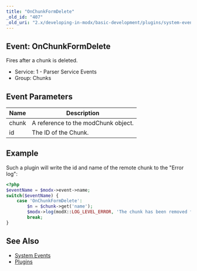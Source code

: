 ```yaml
---
title: "OnChunkFormDelete"
_old_id: "407"
_old_uri: "2.x/developing-in-modx/basic-development/plugins/system-events/onchunkformdelete"
---
```


## Event: OnChunkFormDelete

Fires after a chunk is deleted.

- Service: 1 - Parser Service Events
- Group: Chunks

## Event Parameters

| Name  | Description                         |
| ----- | ----------------------------------- |
| chunk | A reference to the modChunk object. |
| id    | The ID of the Chunk.                |

## Example

Such a plugin will write the id and name of the remote chunk to the "Error log":

``` php
<?php
$eventName = $modx->event->name;
switch($eventName) {
    case 'OnChunkFormDelete':
        $n = $chunk->get('name');
        $modx->log(modX::LOG_LEVEL_ERROR, 'The chunk has been removed from id '.$id.' his name was '.$n.' you have no heart!');
        break;
}
```

## See Also

- [System Events](extending-modx/plugins/system-events "System Events")
- [Plugins](extending-modx/plugins "Plugins")

